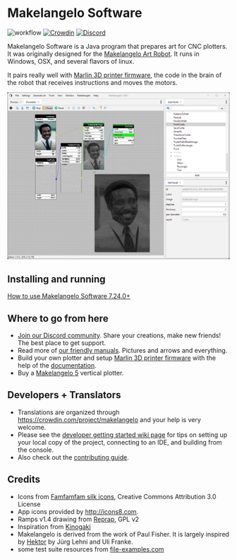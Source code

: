 ﻿# Makelangelo Software

![workflow](https://github.com/MarginallyClever/Makelangelo-software/actions/workflows/maven.yml/badge.svg) 
[![Crowdin](https://badges.crowdin.net/makelangelo-software/localized.svg)](https://crowdin.com/project/makelangelo-software)
[![Discord](https://img.shields.io/discord/521753686238560256?label=Discord)](https://discord.gg/QtvHqAv8yp)

Makelangelo Software is a Java program that prepares art for CNC plotters.  It was originally designed for the
[Makelangelo Art Robot](http://www.makelangelo.com/).  It runs in Windows, OSX, and several flavors of linux.

It pairs really well with [Marlin 3D printer firmware](https://github.com/MarginallyClever/Marlin-polargraph/tree/2.1.x-polargraph), the code in the brain of the robot that receives instructions and moves the motors.  

![screenshot](screenshot.jpg)

## Installing and running
[How to use Makelangelo Software 7.24.0+](https://mcr.dozuki.com/Guide/1.+How+to+use+Makelangelo+Software+7.24.*/5?lang=en)

## Where to go from here
- [Join our Discord community](https://discord.gg/QtvHqAv8yp).  Share your creations, make new friends!  The best place to get support.
- Read more of [our friendly manuals](http://mcr.dozuki.com).  Pictures and arrows and everything.
- Build your own plotter and setup [Marlin 3D printer firmware](https://github.com/MarginallyClever/Marlin-polargraph/tree/2.1.x-polargraph) with the help of the [documentation](https://www.marginallyclever.com/2021/10/friday-facts-4-how-to-marlin-polargraph/).
- Buy a [Makelangelo 5](https://www.marginallyclever.com/products/makelangelo-5/) vertical plotter.

## Developers + Translators

- Translations are organized through https://crowdin.com/project/makelangelo and your help is very welcome.
- Please see the [developer getting started wiki page](https://github.com/MarginallyClever/Makelangelo-software/wiki/Getting-Started-for-Developers) for tips on setting up your local copy of the project, connecting to an IDE, and building from the console.
- Also check out the [contributing guide](https://github.com/MarginallyClever/Makelangelo-software/blob/master/CONTRIBUTING.md).

## Credits

- Icons from [Famfamfam silk icons](http://www.famfamfam.com/lab/icons/silk/), Creative Commons Attribution 3.0 License
- App icons provided by http://icons8.com.
- Ramps v1.4 drawing from [Reprap](Wikihttps://reprap.org/wiki/File:Rampsv14_wiring_psu.png), GPL v2
- Inspiration from [Kinogaki](https://app.kinogaki.com/)
- Makelangelo is derived from the work of Paul Fisher. It is largely inspired by [Hektor](http://hektor.ch/) by Jürg Lehni and Uli Franke.
- some test suite resources from [file-examples.com](https://file-examples.com/)